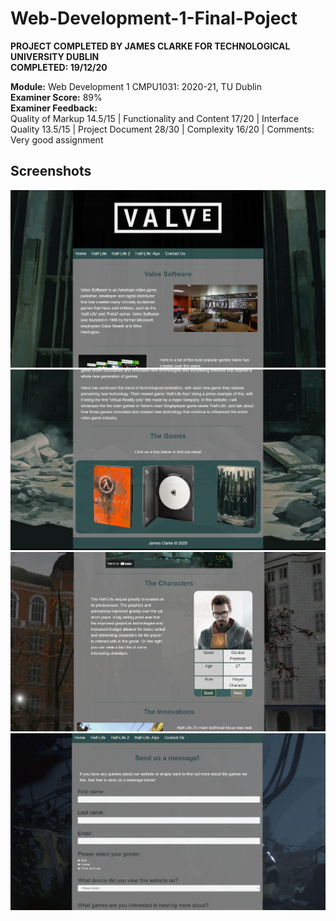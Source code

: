 # Web-Development-1-Final-Poject
**PROJECT COMPLETED BY JAMES CLARKE FOR TECHNOLOGICAL UNIVERSITY DUBLIN**  
**COMPLETED: 19/12/20**
  
 **Module:** Web Development 1 CMPU1031: 2020-21, TU Dublin  
 **Examiner Score:** 89%  
 **Examiner Feedback:**  
 Quality of Markup 14.5/15 | Functionality and Content 17/20 | Interface Quality 13.5/15 | Project Document 28/30 | Complexity 16/20 | Comments: Very good assignment

## Screenshots
![Screenshot 1](https://github.com/JamesClarke01/Web-Development-1-Final-Poject/blob/master/screenshots/1.png?raw=true)
![Screenshot 2](https://github.com/JamesClarke01/Web-Development-1-Final-Poject/blob/master/screenshots/2.png?raw=true)
![Screenshot 3](https://github.com/JamesClarke01/Web-Development-1-Final-Poject/blob/master/screenshots/3.png?raw=true)
![Screenshot 4](https://github.com/JamesClarke01/Web-Development-1-Final-Poject/blob/master/screenshots/4.png?raw=true)
